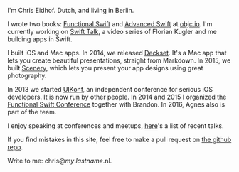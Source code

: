 I'm Chris Eidhof. Dutch, and living in Berlin.

I wrote two books: [Functional Swift](http://www.objc.io/books/functional-swift) and [Advanced Swift](http://www.objc.io/books/advanced-swift) at [objc.io](http://www.objc.io). I'm currently working on [Swift Talk](https://talk.objc.io), a video series of Florian Kugler and me building apps in Swift.

I built iOS and Mac apps. In 2014, we released [Deckset](http://www.decksetapp.com). It's a Mac app that lets you create beautiful presentations, straight from Markdown. In 2015, we built [Scenery](http://www.getscenery.com), which lets you present your app designs using great photography.

In 2013 we started [UIKonf](http://www.uikonf.com), an independent conference for serious iOS developers. It is now run by other people. In 2014 and 2015 I organized the [Functional Swift Conference](http://www.funswiftconf.com) together with Brandon. In 2016, Agnes also is part of the team. 

I enjoy speaking at conferences and meetups, [here](https://github.com/chriseidhof/speaking)'s a list of recent talks. 

If you find mistakes in this site, feel free to make a pull request on [the github repo](https://github.com/chriseidhof/chriseidhofnl).

Write to me: chris@*my lastname*.nl.

